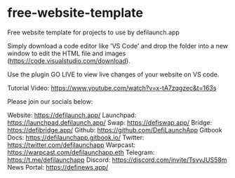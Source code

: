 # free-website-template

Free website template for projects to use by defilaunch.app

Simply download a code editor like 'VS Code' and drop the folder into a new window to edit the HTML file and images (https://code.visualstudio.com/download).

Use the plugin GO LIVE to view live changes of your website on VS code.

Tutorial Video: https://www.youtube.com/watch?v=x-tA7zqgzec&t=163s

Please join our socials below:

Website: https://defilaunch.app/
Launchpad: https://launchpad.defilaunch.app/
Swap:  https://defiswap.app/
Bridge: https://defibridge.app/
Github: https://github.com/DefiLaunchApp
Gitbook Docs: https://defilaunchapp.gitbook.io/
Twitter: https://twitter.com/defilaunchapp
Warpcast: https://warpcast.com/defilaunchapp.eth
Telegram: https://t.me/defilaunchapp
Discord: https://discord.com/invite/TsvvJUS58m
News Portal: https://definews.app/
